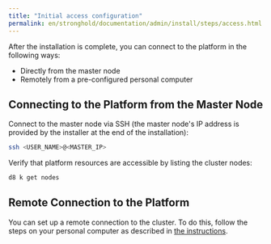 ```yaml
---
title: "Initial access configuration"
permalink: en/stronghold/documentation/admin/install/steps/access.html
---
```


After the installation is complete, you can connect to the platform in the following ways:

- Directly from the master node
- Remotely from a pre-configured personal computer

## Connecting to the Platform from the Master Node

Connect to the master node via SSH (the master node's IP address is provided by the installer at the end of the installation):

```bash
ssh <USER_NAME>@<MASTER_IP>
```

Verify that platform resources are accessible by listing the cluster nodes:

```bash
d8 k get nodes
```

## Remote Connection to the Platform

You can set up a remote connection to the cluster. To do this, follow the steps on your personal computer as described in [the instructions](../../platform-management/access-control/user-management.html#create-a-configuration-file-for-remote-access).
